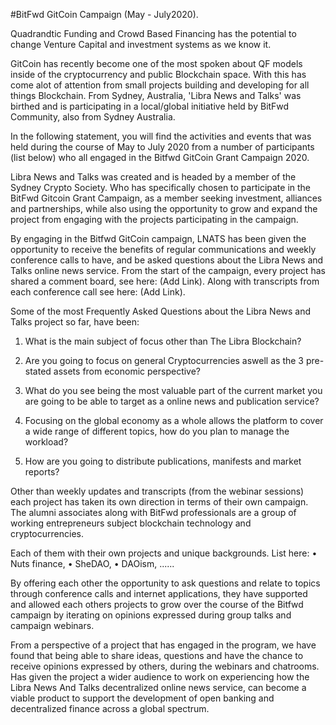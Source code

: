 #BitFwd GitCoin Campaign (May - July2020).

Quadrandtic Funding and Crowd Based Financing has the potential to change Venture Capital and investment systems as we know it. 

GitCoin has recently become one of the most spoken about QF models inside of the cryptocurrency and public Blockchain space. With this has come alot of attention from small projects building and developing for all things Blockchain. From Sydney, Australia, 'Libra News and Talks' was birthed and is participating in a local/global initiative held by BitFwd Community, also from Sydney Australia.

In the following statement, you will find the activities and events that was held during the course of May to July 2020 from a number of participants (list below) who all engaged in the Bitfwd GitCoin Grant Campaign 2020. 

Libra News and Talks was created and is headed by a member of the Sydney Crypto Society. Who has specifically chosen to participate in the BitFwd Gitcoin Grant Campaign, as a member seeking investment, alliances and partnerships, while also using the opportunity to grow and expand the project from engaging with the projects participating in the campaign.

By engaging in the Bitfwd GitCoin campaign, LNATS has been given the opportunity to receive the benefits of regular communications and weekly conference calls to have, and be asked questions about the Libra News and Talks online news service. From the start of the campaign, every project has shared a comment board, see here: (Add Link). Along with transcripts from each conference call see here: (Add Link).

Some of the most Frequently Asked Questions about the Libra News and Talks project so far, have been: 

1) What is the main subject of focus other than The Libra Blockchain?

2) Are you going to focus on general Cryptocurrencies aswell as the 3 pre-stated assets from economic perspective?

3) What do you see being the most valuable part of the current market you are going to be able to target as a online news and publication service? 

4) Focusing on the global economy as a whole allows the platform to cover a wide range of different topics, how do you plan to manage the workload? 

5) How are you going to distribute publications, manifests and market reports?

Other than weekly updates and transcripts (from the webinar sessions) each project has taken its own direction in terms of their own campaign. The alumni associates along with BitFwd professionals are a group of working entrepreneurs subject blockchain technology and cryptocurrencies.

Each of them with their own projects and unique backgrounds. List here: • Nuts finance, • SheDAO, • DAOism, ......

By offering each other the opportunity to ask questions and relate to topics through conference calls and internet applications, they have supported and allowed each others projects to grow over the course of the Bitfwd campaign by iterating on opinions expressed during group talks and campaign webinars.

From a perspective of a project that has engaged in the program, we have found that being able to share ideas, questions and have the chance to receive opinions expressed by others, during the webinars and chatrooms. Has given the project a wider audience to work on experiencing how the Libra News And Talks decentralized online news service, can become a viable product to support the development of open banking and decentralized finance across a global spectrum.
